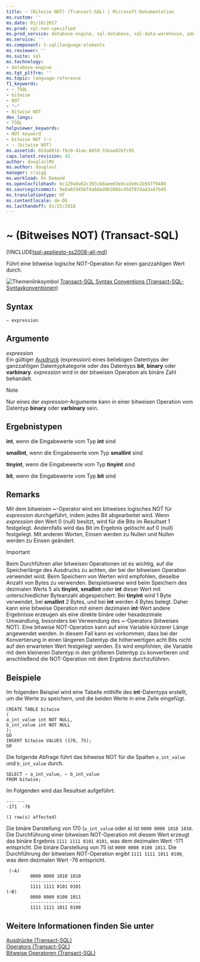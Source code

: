 ```yaml
---
title: ~ (Bitwise NOT) (Transact-SQL) | Microsoft-Dokumentation
ms.custom: ''
ms.date: 01/10/2017
ms.prod: sql-non-specified
ms.prod_service: database-engine, sql-database, sql-data-warehouse, pdw
ms.service: ''
ms.component: t-sql|language-elements
ms.reviewer: ''
ms.suite: sql
ms.technology:
- database-engine
ms.tgt_pltfrm: ''
ms.topic: language-reference
f1_keywords:
- ~_TSQL
- bitwise
- NOT
- "~"
- Bitwise NOT
dev_langs:
- TSQL
helpviewer_keywords:
- NOT keyword
- bitwise NOT (~)
- ~ (bitwise NOT)
ms.assetid: 02da8016-f6c0-41ae-8d59-33eaa02bfc95
caps.latest.revision: 42
author: douglaslMS
ms.author: douglasl
manager: craigg
ms.workload: On Demand
ms.openlocfilehash: bc129a0a62c393cb8aee03edca3e0c2b567f9488
ms.sourcegitcommit: 9e6a029456f4a8daddb396bc45d7874a43a47b45
ms.translationtype: HT
ms.contentlocale: de-DE
ms.lasthandoff: 01/25/2018
---
```

# <a name="-bitwise-not-transact-sql"></a>~ (Bitweises NOT) (Transact-SQL)
[!INCLUDE[tsql-appliesto-ss2008-all-md](../../includes/tsql-appliesto-ss2008-all-md.md)]

  Führt eine bitweise logische NOT-Operation für einen ganzzahligen Wert durch.  
  
 ![Themenlinksymbol](../../database-engine/configure-windows/media/topic-link.gif "Topic link icon") [Transact-SQL Syntax Conventions (Transact-SQL-Syntaxkonventionen)](../../t-sql/language-elements/transact-sql-syntax-conventions-transact-sql.md)  
  
## <a name="syntax"></a>Syntax  
  
```  
~ expression  
```  
  
## <a name="arguments"></a>Argumente  
 *expression*  
 Ein gültiger [Ausdruck](../../t-sql/language-elements/expressions-transact-sql.md) (expression) eines beliebigen Datentyps der ganzzahligen Datentypkategorie oder des Datentyps **bit**, **binary** oder **varbinary**. *expression* wird in der bitweisen Operation als binäre Zahl behandelt.  
  
> [!NOTE]  
>  Nur eines der *expression*-Argumente kann in einer bitweisen Operation vom Datentyp **binary** oder **varbinary** sein.  
  
## <a name="result-types"></a>Ergebnistypen  
 **int**, wenn die Eingabewerte vom Typ **int** sind  
  
 **smallint**, wenn die Eingabewerte vom Typ **smallint** sind  
  
 **tinyint**, wenn die Eingabewerte vom Typ **tinyint** sind  
  
 **bit**, wenn die Eingabewerte vom Typ **bit** sind  
  
## <a name="remarks"></a>Remarks  
 Mit dem bitweisen **~**-Operator wird ein bitweises logisches NOT für *expression* durchgeführt, indem jedes Bit abgearbeitet wird. Wenn *expression* den Wert 0 (null) besitzt, wird für die Bits im Resultset 1 festgelegt. Andernfalls wird das Bit im Ergebnis gelöscht auf 0 (null) festgelegt. Mit anderen Worten, Einsen werden zu Nullen und Nullen werden zu Einsen geändert.  
  
> [!IMPORTANT]  
>  Beim Durchführen aller bitweisen Operationen ist es wichtig, auf die Speicherlänge des Ausdrucks zu achten, der bei der bitweisen Operation verwendet wird. Beim Speichern von Werten wird empfohlen, dieselbe Anzahl von Bytes zu verwenden. Beispielsweise wird beim Speichern des dezimalen Werts 5 als **tinyint**, **smallint** oder **int** dieser Wert mit unterschiedlicher Byteanzahl abgespeichert: Bei **tinyint** wird 1 Byte verwendet, bei **smallint** 2 Bytes, und bei **int** werden 4 Bytes belegt. Daher kann eine bitweise Operation mit einem dezimalen **int**-Wert andere Ergebnisse erzeugen als eine direkte binäre oder hexadezimale Umwandlung, besonders bei Verwendung des **~**-Operators (bitweises NOT). Eine bitweise NOT-Operation kann auf eine Variable kürzerer Länge angewendet werden. In diesem Fall kann es vorkommen, dass bei der Konvertierung in einen längeren Datentyp die höherwertigen acht Bits nicht auf den erwarteten Wert festgelegt werden. Es wird empfohlen, die Variable mit dem kleineren Datentyp in den größeren Datentyp zu konvertieren und anschließend die NOT-Operation mit dem Ergebnis durchzuführen.  
  
## <a name="examples"></a>Beispiele  
 Im folgenden Beispiel wird eine Tabelle mithilfe des **int**-Datentyps erstellt, um die Werte zu speichern, und die beiden Werte in eine Zeile eingefügt.  
  
```  
CREATE TABLE bitwise  
(   
a_int_value int NOT NULL,  
b_int_value int NOT NULL  
);  
GO  
INSERT bitwise VALUES (170, 75);  
GO  
```  
  
 Die folgende Abfrage führt das bitweise NOT für die Spalten `a_int_value` und `b_int_value` durch.  
  
```  
SELECT ~ a_int_value, ~ b_int_value  
FROM bitwise;  
```  
  
 Im Folgenden wird das Resultset aufgeführt:  
  
```  
--- ---   
-171  -76   
  
(1 row(s) affected)  
```  
  
 Die binäre Darstellung von 170 (`a_int_value` oder `A`) ist `0000 0000 1010 1010`. Die Durchführung einer bitweisen NOT-Operation mit diesem Wert erzeugt das binäre Ergebnis `1111 1111 0101 0101`, was dem dezimalen Wert -171 entspricht. Die binäre Darstellung von 75 ist `0000 0000 0100 1011`. Die Durchführung der bitweisen NOT-Operation ergibt `1111 1111 1011 0100`, was dem dezimalen Wert -76 entspricht.  
  
```  
 (~A)     
         0000 0000 1010 1010  
         -------------------  
         1111 1111 0101 0101  
(~B)     
         0000 0000 0100 1011  
         -------------------  
         1111 1111 1011 0100  
```  
  
 
## <a name="see-also"></a>Weitere Informationen finden Sie unter  
 [Ausdrücke &#40;Transact-SQL&#41;](../../t-sql/language-elements/expressions-transact-sql.md)   
 [Operators &#40;Transact-SQL&#41;](../../t-sql/language-elements/operators-transact-sql.md)   
 [Bitweise Operatoren &#40;Transact-SQL&#41;](../../t-sql/language-elements/bitwise-operators-transact-sql.md)  
  
  


